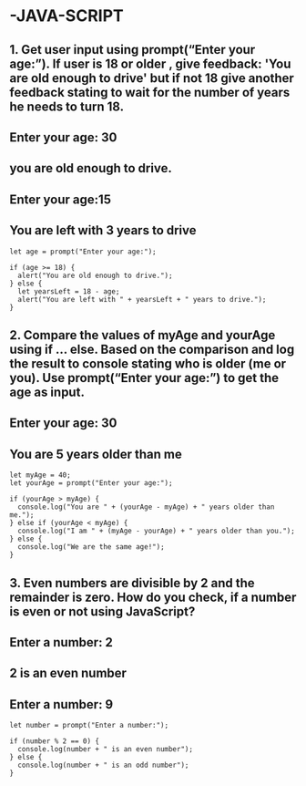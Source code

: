# -JAVA-SCRIPT
## 1. Get user input using prompt(“Enter your age:”). If user is 18 or older , give feedback: 'You are old enough to drive' but if not 18 give another feedback stating to wait for the number of years he needs to turn 18. 

## Enter your age: 30

## you are old enough to drive.

## Enter your age:15

## You are left with 3 years to drive
```
let age = prompt("Enter your age:");

if (age >= 18) {
  alert("You are old enough to drive.");
} else {
  let yearsLeft = 18 - age;
  alert("You are left with " + yearsLeft + " years to drive.");
}
```

## 2. Compare the values of myAge and yourAge using if … else. Based on the comparison and log the result to console stating who is older (me or you). Use prompt(“Enter your age:”) to get the age as input.

## Enter your age: 30

## You are 5 years older than me
```
let myAge = 40;
let yourAge = prompt("Enter your age:");

if (yourAge > myAge) {
  console.log("You are " + (yourAge - myAge) + " years older than me.");
} else if (yourAge < myAge) {
  console.log("I am " + (myAge - yourAge) + " years older than you.");
} else {
  console.log("We are the same age!");
}
```

## 3. Even numbers are divisible by 2 and the remainder is zero. How do you check, if a number is even or not using JavaScript?

## Enter a number: 2

## 2 is an even number

## Enter a number: 9
```
let number = prompt("Enter a number:");

if (number % 2 == 0) {
  console.log(number + " is an even number");
} else {
  console.log(number + " is an odd number");
}


```
